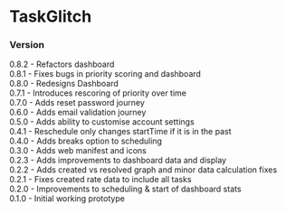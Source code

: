 # TaskGlitch

### Version
0.8.2 - Refactors dashboard\
0.8.1 - Fixes bugs in priority scoring and dashboard\
0.8.0 - Redesigns Dashboard\
0.7.1 - Introduces rescoring of priority over time\
0.7.0 - Adds reset password journey\
0.6.0 - Adds email validation journey\
0.5.0 - Adds ability to customise account settings\
0.4.1 - Reschedule only changes startTime if it is in the past\
0.4.0 - Adds breaks option to scheduling\
0.3.0 - Adds web manifest and icons\
0.2.3 - Adds improvements to dashboard data and display\
0.2.2 - Adds created vs resolved graph and minor data calculation fixes\
0.2.1 - Fixes created rate data to include all tasks\
0.2.0 - Improvements to scheduling & start of dashboard stats\
0.1.0 - Initial working prototype